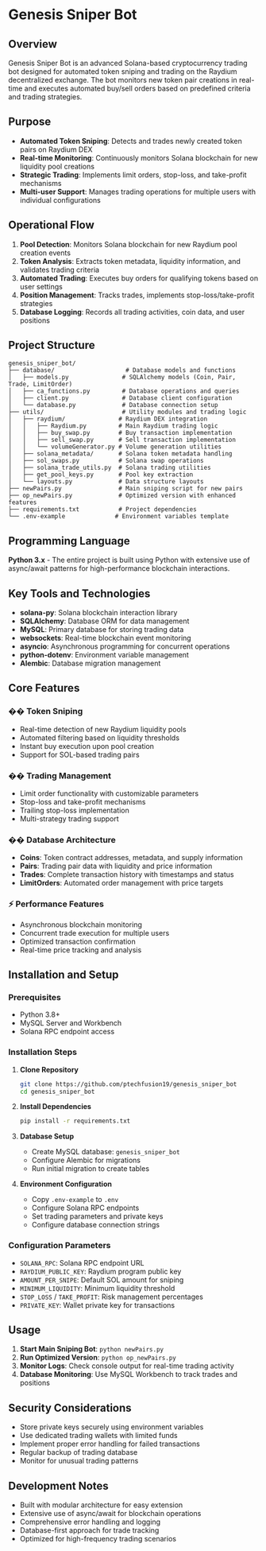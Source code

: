 # Genesis Sniper Bot

## Overview
Genesis Sniper Bot is an advanced Solana-based cryptocurrency trading bot designed for automated token sniping and trading on the Raydium decentralized exchange. The bot monitors new token pair creations in real-time and executes automated buy/sell orders based on predefined criteria and trading strategies.

## Purpose
- **Automated Token Sniping**: Detects and trades newly created token pairs on Raydium DEX
- **Real-time Monitoring**: Continuously monitors Solana blockchain for new liquidity pool creations
- **Strategic Trading**: Implements limit orders, stop-loss, and take-profit mechanisms
- **Multi-user Support**: Manages trading operations for multiple users with individual configurations

## Operational Flow
1. **Pool Detection**: Monitors Solana blockchain for new Raydium pool creation events
2. **Token Analysis**: Extracts token metadata, liquidity information, and validates trading criteria
3. **Automated Trading**: Executes buy orders for qualifying tokens based on user settings
4. **Position Management**: Tracks trades, implements stop-loss/take-profit strategies
5. **Database Logging**: Records all trading activities, coin data, and user positions

## Project Structure
```
genesis_sniper_bot/
├── database/                    # Database models and functions
│   ├── models.py               # SQLAlchemy models (Coin, Pair, Trade, LimitOrder)
│   ├── ca_functions.py         # Database operations and queries
│   ├── client.py               # Database client configuration
│   └── database.py             # Database connection setup
├── utils/                      # Utility modules and trading logic
│   ├── raydium/               # Raydium DEX integration
│   │   ├── Raydium.py         # Main Raydium trading logic
│   │   ├── buy_swap.py        # Buy transaction implementation
│   │   ├── sell_swap.py       # Sell transaction implementation
│   │   └── volumeGenerator.py # Volume generation utilities
│   ├── solana_metadata/       # Solana token metadata handling
│   ├── sol_swaps.py           # Solana swap operations
│   ├── solana_trade_utils.py  # Solana trading utilities
│   ├── get_pool_keys.py       # Pool key extraction
│   └── layouts.py             # Data structure layouts
├── newPairs.py                # Main sniping script for new pairs
├── op_newPairs.py             # Optimized version with enhanced features
├── requirements.txt           # Project dependencies
└── .env-example              # Environment variables template
```

## Programming Language
**Python 3.x** - The entire project is built using Python with extensive use of async/await patterns for high-performance blockchain interactions.

## Key Tools and Technologies
- **solana-py**: Solana blockchain interaction library
- **SQLAlchemy**: Database ORM for data management
- **MySQL**: Primary database for storing trading data
- **websockets**: Real-time blockchain event monitoring
- **asyncio**: Asynchronous programming for concurrent operations
- **python-dotenv**: Environment variable management
- **Alembic**: Database migration management

## Core Features

### �� Token Sniping
- Real-time detection of new Raydium liquidity pools
- Automated filtering based on liquidity thresholds
- Instant buy execution upon pool creation
- Support for SOL-based trading pairs

### �� Trading Management
- Limit order functionality with customizable parameters
- Stop-loss and take-profit mechanisms
- Trailing stop-loss implementation
- Multi-strategy trading support

### ��️ Database Architecture
- **Coins**: Token contract addresses, metadata, and supply information
- **Pairs**: Trading pair data with liquidity and price information
- **Trades**: Complete transaction history with timestamps and status
- **LimitOrders**: Automated order management with price targets

### ⚡ Performance Features
- Asynchronous blockchain monitoring
- Concurrent trade execution for multiple users
- Optimized transaction confirmation
- Real-time price tracking and analysis

## Installation and Setup

### Prerequisites
- Python 3.8+
- MySQL Server and Workbench
- Solana RPC endpoint access

### Installation Steps
1. **Clone Repository**
   ```bash
   git clone https://github.com/ptechfusion19/genesis_sniper_bot
   cd genesis_sniper_bot
   ```

2. **Install Dependencies**
   ```bash
   pip install -r requirements.txt
   ```

3. **Database Setup**
   - Create MySQL database: `genesis_sniper_bot`
   - Configure Alembic for migrations
   - Run initial migration to create tables

4. **Environment Configuration**
   - Copy `.env-example` to `.env`
   - Configure Solana RPC endpoints
   - Set trading parameters and private keys
   - Configure database connection strings

### Configuration Parameters
- `SOLANA_RPC`: Solana RPC endpoint URL
- `RAYDIUM_PUBLIC_KEY`: Raydium program public key
- `AMOUNT_PER_SNIPE`: Default SOL amount for sniping
- `MINIMUM_LIQUIDITY`: Minimum liquidity threshold
- `STOP_LOSS` / `TAKE_PROFIT`: Risk management percentages
- `PRIVATE_KEY`: Wallet private key for transactions

## Usage
1. **Start Main Sniping Bot**: `python newPairs.py`
2. **Run Optimized Version**: `python op_newPairs.py`
3. **Monitor Logs**: Check console output for real-time trading activity
4. **Database Monitoring**: Use MySQL Workbench to track trades and positions

## Security Considerations
- Store private keys securely using environment variables
- Use dedicated trading wallets with limited funds
- Implement proper error handling for failed transactions
- Regular backup of trading database
- Monitor for unusual trading patterns

## Development Notes
- Built with modular architecture for easy extension
- Extensive use of async/await for blockchain operations
- Comprehensive error handling and logging
- Database-first approach for trade tracking
- Optimized for high-frequency trading scenarios
